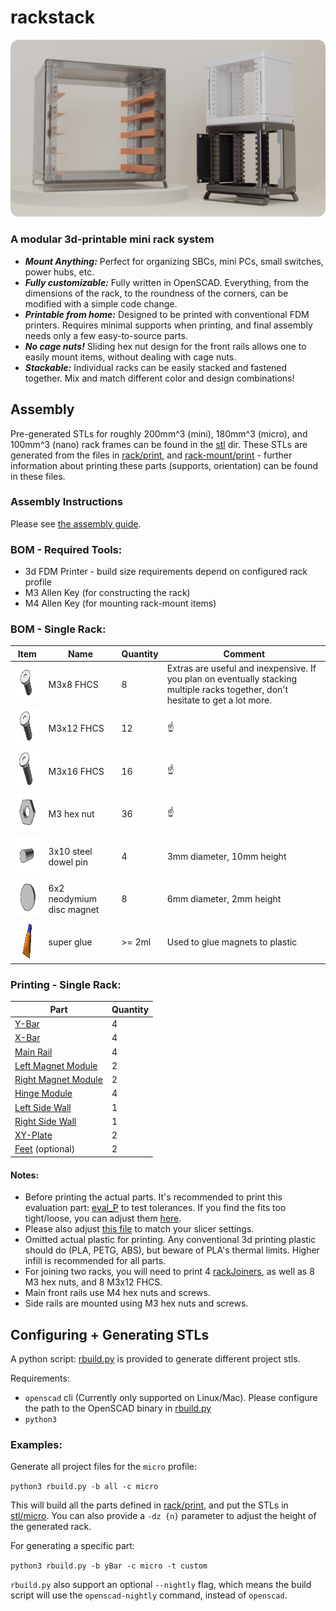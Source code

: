 # rackstack

![display](media/renders/rackDisplayRounded.png)

### A modular 3d-printable mini rack system
- ***Mount Anything:*** Perfect for organizing SBCs, mini PCs, small switches, power hubs, etc.
- ***Fully customizable:*** Fully written in OpenSCAD. Everything, from the dimensions of the rack, to the roundness of the corners, can be modified with a simple code change.
- ***Printable from home:*** Designed to be printed with conventional FDM printers. Requires minimal supports when printing, and final assembly needs only a few easy-to-source parts. 
- ***No cage nuts!*** Sliding hex nut design for the front rails allows one to easily mount items, without dealing with cage nuts.
- ***Stackable:*** Individual racks can be easily stacked and fastened together. Mix and match different color and design combinations!

## Assembly

Pre-generated STLs for roughly 200mm^3 (mini), 180mm^3 (micro), and 100mm^3 (nano) rack frames can be found in the [stl](stl) dir.
These STLs are generated from the files in [rack/print](rack/print), and [rack-mount/print](rack-mount/print) - further information about printing these parts 
(supports, orientation) can be found in these files.

### Assembly Instructions
Please see [the assembly guide](./assembly-guide).

### BOM - Required Tools:
- 3d FDM Printer - build size requirements depend on configured rack profile
- M3 Allen Key (for constructing the rack)
- M4 Allen Key (for mounting rack-mount items)

### BOM - Single Rack:

| Item                                                          | Name                      | Quantity | Comment                                                                                                                          |
|---------------------------------------------------------------|---------------------------|----------|----------------------------------------------------------------------------------------------------------------------------------|
| <img src="media/bom/fhcs_short.gif"  height="60" width="72">  | M3x8 FHCS                 | 8        | Extras are useful and inexpensive. If you plan on eventually stacking multiple racks together, don't hesitate to get a lot more. |
| <img src="media/bom/fhcs_medium.gif"  height="60" width="72"> | M3x12 FHCS                | 12       | ☝️                                                                                                                               |
| <img src="media/bom/fhcs_long.gif"  height="60" width="72">   | M3x16 FHCS                | 16       | ☝️                                                                                                                               |
| <img src="media/bom/hex_nut.gif"  height="60" width="72">     | M3 hex nut                | 36       | ☝️                                                                                                                               |
| <img src="media/bom/dowel.gif"  height="60" width="72">       | 3x10 steel dowel pin      | 4        | 3mm diameter, 10mm height                                                                                                        |
| <img src="media/bom/magnet.gif"  height="60" width="72">      | 6x2 neodymium disc magnet | 8        | 6mm diameter, 2mm height                                                                                                         |
| <img src="media/bom/glue.gif"  height="60" width="72">        | super glue                | \>= 2ml  | Used to glue magnets to plastic                                                                                                  |


### Printing - Single Rack:
| Part                                                         | Quantity |
|--------------------------------------------------------------|----------|
| [Y-Bar](./rack/print/yBar_P.scad)                            | 4        |
| [X-Bar](./rack/print/xBar_P.scad)                            | 4        |
| [Main Rail](./rack/print/mainRail_P.scad)                    | 4        |
| [Left Magnet Module](./rack/print/magnetModuleLeft_P.scad)   | 2        |
| [Right Magnet Module](./rack/print/magnetModuleRight_P.scad) | 2        |
| [Hinge Module](./rack/print/hingeModule.scad)                | 4        |
| [Left Side Wall](./rack/print/sideWallLeft_P.scad)           | 1        |
| [Right Side Wall](./rack/print/sideWallRight_P.scad)         | 1        |
| [XY-Plate](./rack/print/xyPlate_P.scad)                      | 2        |
| [Feet](./rack/print/rackFeet_P.scad) (optional)              | 2        |


#### Notes: 
- Before printing the actual parts. It's recommended to print this evaluation part: [eval_P](./rack/print/eval_P.scad) to test tolerances. If you find the fits too tight/loose, you can adjust them [here](./config/slack.scad).
- Please also adjust [this file](./config/slicer.scad) to match your slicer settings.
- Omitted actual plastic for printing. Any conventional 3d printing plastic should do (PLA, PETG, ABS),
but beware of PLA's thermal limits. Higher infill is recommended for all parts.
- For joining two racks, you will need to print 4 [rackJoiners](./rack/print/rackJoiner_P.scad), as well as 8 M3 hex nuts, and 8 M3x12 FHCS.
- Main front rails use M4 hex nuts and screws.
- Side rails are mounted using M3 hex nuts and screws.


## Configuring + Generating STLs
A python script:  [rbuild.py](./rbuild.py) is provided to generate different project stls.

Requirements:
  - `openscad` cli (Currently only supported on Linux/Mac). Please configure the path to the OpenSCAD binary in [rbuild.py](./rbuild.py) 
  - `python3`

### Examples:
Generate all project files for the `micro` profile:

`python3 rbuild.py -b all -c micro`

This will build all the parts defined in [rack/print](./rack/print), and put the STLs in [stl/micro](./stl/micro). 
You can also provide a `-dz {n}` parameter to adjust the height of the generated rack.

For generating a specific part: 

`python3 rbuild.py -b yBar -c micro -t custom`

`rbuild.py` also support an optional `--nightly` flag, which means the build script will use the `openscad-nightly` command, instead of `openscad`.